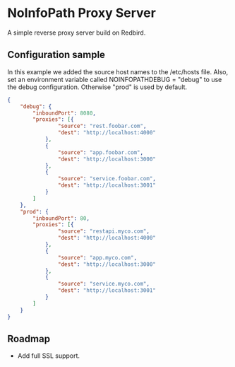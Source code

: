 # NoInfoPath Proxy Server

A simple reverse proxy server build on Redbird.

## Configuration sample

In this example we added the source host names to the /etc/hosts file. Also,
set an environment variable called NOINFOPATHDEBUG = "debug" to use the
debug configuration. Otherwise "prod" is used by default.

```json
{
	"debug": {
		"inboundPort": 8080,
		"proxies": [{
				"source": "rest.foobar.com",
				"dest": "http://localhost:4000"
			},
			{
				"source": "app.foobar.com",
				"dest": "http://localhost:3000"
			},
			{
				"source": "service.foobar.com",
				"dest": "http://localhost:3001"
			}
		]
	},
	"prod": {
		"inboundPort": 80,
		"proxies": [{
				"source": "restapi.myco.com",
				"dest": "http://localhost:4000"
			},
			{
				"source": "app.myco.com",
				"dest": "http://localhost:3000"
			},
			{
				"source": "service.myco.com",
				"dest": "http://localhost:3001"
			}
		]
	}
}
```

## Roadmap

- Add full SSL support.
